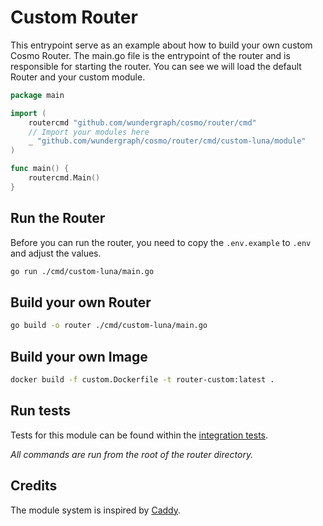 # Custom Router

This entrypoint serve as an example about how to build your own custom Cosmo Router.
The main.go file is the entrypoint of the router and is responsible for starting the router.
You can see we will load the default Router and your custom module.

```go
package main

import (
	routercmd "github.com/wundergraph/cosmo/router/cmd"
	// Import your modules here
	_ "github.com/wundergraph/cosmo/router/cmd/custom-luna/module"
)

func main() {
	routercmd.Main()
}
```

## Run the Router

Before you can run the router, you need to copy the `.env.example` to `.env` and adjust the values.

```bash
go run ./cmd/custom-luna/main.go
```

## Build your own Router

```bash
go build -o router ./cmd/custom-luna/main.go
```

## Build your own Image

```bash
docker build -f custom.Dockerfile -t router-custom:latest .
```

## Run tests

Tests for this module can be found within the [integration tests](../router-tests/module).

_All commands are run from the root of the router directory._

## Credits

The module system is inspired by [Caddy](https://github.com/caddyserver/caddy).

